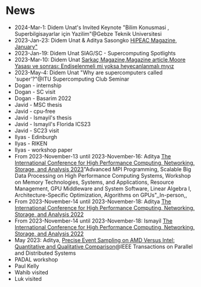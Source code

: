 # News


* 2024-Mar-1: Didem Unat's Invited Keynote "Bilim Konusmasi , Superbilgisayarlar için Yazilim"@Gebze Teknik Universitesi
* 2023-Jan-23: Didem Unat & Aditya Sasongko [HiPEAC Magazine, January"](https://www.hipeac.net/magazine/7164.pdf)
* 2023-Jan-19: Didem Unat SIAG/SC - Supercomputing Spotlights
* 2023-Mar-10: Didem Unat [Sarkaç Magazine,Magazine article,Moore Yasası ve sonrası: Endişelenmeli mi yoksa heyecanlanmalı mıyız](https://sarkac.org/2023/03/moore-yasasi-ve-sonrasi-endiselenmeli-mi-yoksa-heyecanlanmali-miyiz/)
* 2023-May-4: Didem Unat "Why are supercomputers called 'super'?"@ITU Supercomputing Club Seminar
* Dogan - internship
* Dogan - SC visit
* Dogan - Basarim 2022
* Javid - MSC thesis
* Javid - cpu-free
* Javid - Ismayil's thesis
* Javid - Ismayil's Florida ICS23
* Javid - SC23 visit
* Ilyas - Edinburgh
* Ilyas - RIKEN
* Ilyas - workshop paper
* From 2023-November-13 until 2023-November-16: Aditya [The International Conference for High Performance Computing, Networking, Storage, and Analysis 2023](https://sc23.supercomputing.org)"Advanced MPI Programming, Scalable Big Data Processing on High Performance Computing Systems, Workshop on Memory Technologies, Systems, and Applications, Resource Management, GPU Middleware and System Software, Linear Algebra I, Architecture-Specific Optimization, Algorithms on GPUs",,In-person,,
* From 2023-November-14 until 2023-November-18: Aditya [The International Conference for High Performance Computing, Networking, Storage, and Analysis 2022](https://sc22.supercomputing.org/)
* From 2023-November-14 until 2023-November-18: Ismayil [The International Conference for High Performance Computing, Networking, Storage, and Analysis 2022](https://sc22.supercomputing.org/)
* May 2023: Aditya, [Precise Event Sampling on AMD Versus Intel: Quantitative and Qualitative Comparison](https://ieeexplore.ieee.org/document/10068807)@IEEE Transactions on Parallel and Distributed Systems
* PADAL workshop
* Paul Kelly
* Wahib visited
* Luk visited
